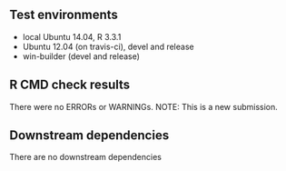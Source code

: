## Test environments
* local Ubuntu 14.04, R 3.3.1
* Ubuntu 12.04 (on travis-ci), devel and release
* win-builder (devel and release)

## R CMD check results
There were no ERRORs or WARNINGs. 
NOTE: This is a new submission. 

## Downstream dependencies
There are no downstream dependencies